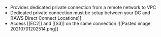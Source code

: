 - Provides dedicated private connection from a remote network to VPC
- Dedicated private connection must be setup between your DC and [[AWS Direct Connect Locations]]
- Access [[EC2]] and [[S3]] on the same connection
![[Pasted image 20210701202514.png]]
